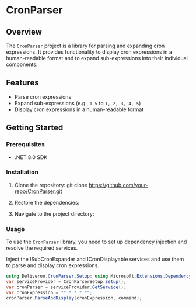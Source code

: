 # CronParser

## Overview

The `CronParser` project is a library for parsing and expanding cron expressions. It provides functionality to display cron expressions in a human-readable format and to expand sub-expressions into their individual components.

## Features

- Parse cron expressions
- Expand sub-expressions (e.g., `1-5` to `1, 2, 3, 4, 5`)
- Display cron expressions in a human-readable format

## Getting Started

### Prerequisites

- .NET 8.0 SDK

### Installation

1. Clone the repository:
git clone https://github.com/your-repo/CronParser.git


3. Restore the dependencies:
2. Navigate to the project directory:


### Usage

To use the `CronParser` library, you need to set up dependency injection and resolve the required services.

Inject the ISubCronExpander and ICronDisplayable services and use them to parse and display cron expressions.

```csharp
using Deliveroo.CronParser.Setup; using Microsoft.Extensions.DependencyInjection;
var serviceProvider = CronParserSetup.Setup();
var cronParser = serviceProvider.GetService(); 
var cronExpression = "* * * * *"; 
cronParser.ParseAndDisplay(cronExpression, command);
```
    